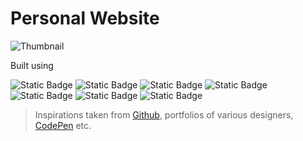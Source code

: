 # Personal Website

![Thumbnail](thumbnail.png)

Built using 

![Static Badge](https://img.shields.io/badge/-HTML-white?style=for-the-badge&logo=html5)
![Static Badge](https://img.shields.io/badge/-CSS-blue?style=for-the-badge&logo=css3)
![Static Badge](https://img.shields.io/badge/-JavaScript-white?style=for-the-badge&logo=javascript)
![Static Badge](https://img.shields.io/badge/-Vite-pink?style=for-the-badge&logo=vite)
![Static Badge](https://img.shields.io/badge/-React-white?style=for-the-badge&logo=react)
![Static Badge](https://img.shields.io/badge/-jQuery-blue?style=for-the-badge&logo=jquery)
![Static Badge](https://img.shields.io/badge/-Material_UI-skyblue?style=for-the-badge&logo=mui)


> Inspirations taken from [Github](https://github.com/), portfolios of various designers, [CodePen](https://codepen.io/) etc.

<!--
BADGES: https://shields.io/
ICONS: https://github.com/simple-icons/simple-icons/blob/master/slugs.md
 -->
